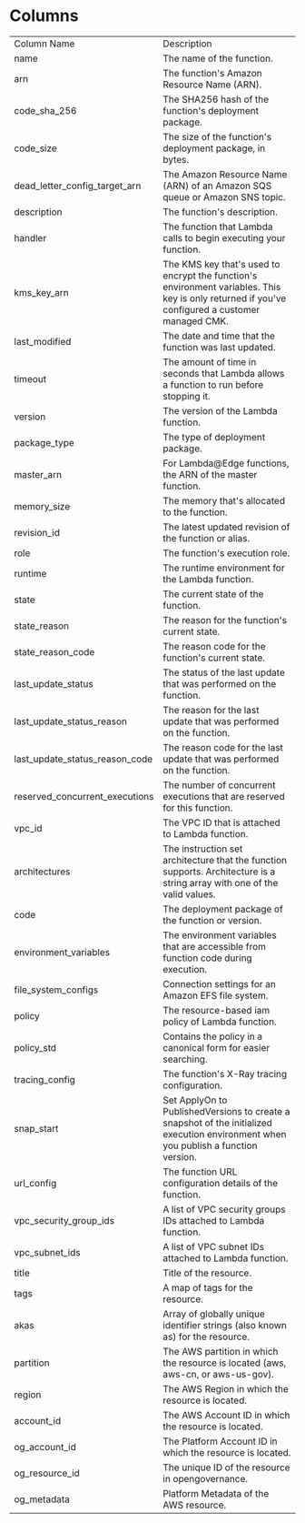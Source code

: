# Columns  

<table>
	<tr><td>Column Name</td><td>Description</td></tr>
	<tr><td>name</td><td>The name of the function.</td></tr>
	<tr><td>arn</td><td>The function&#39;s Amazon Resource Name (ARN).</td></tr>
	<tr><td>code_sha_256</td><td>The SHA256 hash of the function&#39;s deployment package.</td></tr>
	<tr><td>code_size</td><td>The size of the function&#39;s deployment package, in bytes.</td></tr>
	<tr><td>dead_letter_config_target_arn</td><td>The Amazon Resource Name (ARN) of an Amazon SQS queue or Amazon SNS topic.</td></tr>
	<tr><td>description</td><td>The function&#39;s description.</td></tr>
	<tr><td>handler</td><td>The function that Lambda calls to begin executing your function.</td></tr>
	<tr><td>kms_key_arn</td><td>The KMS key that&#39;s used to encrypt the function&#39;s environment variables. This key is only returned if you&#39;ve configured a customer managed CMK.</td></tr>
	<tr><td>last_modified</td><td>The date and time that the function was last updated.</td></tr>
	<tr><td>timeout</td><td>The amount of time in seconds that Lambda allows a function to run before stopping it.</td></tr>
	<tr><td>version</td><td>The version of the Lambda function.</td></tr>
	<tr><td>package_type</td><td>The type of deployment package.</td></tr>
	<tr><td>master_arn</td><td>For Lambda@Edge functions, the ARN of the master function.</td></tr>
	<tr><td>memory_size</td><td>The memory that&#39;s allocated to the function.</td></tr>
	<tr><td>revision_id</td><td>The latest updated revision of the function or alias.</td></tr>
	<tr><td>role</td><td>The function&#39;s execution role.</td></tr>
	<tr><td>runtime</td><td>The runtime environment for the Lambda function.</td></tr>
	<tr><td>state</td><td>The current state of the function.</td></tr>
	<tr><td>state_reason</td><td>The reason for the function&#39;s current state.</td></tr>
	<tr><td>state_reason_code</td><td>The reason code for the function&#39;s current state.</td></tr>
	<tr><td>last_update_status</td><td>The status of the last update that was performed on the function.</td></tr>
	<tr><td>last_update_status_reason</td><td>The reason for the last update that was performed on the function.</td></tr>
	<tr><td>last_update_status_reason_code</td><td>The reason code for the last update that was performed on the function.</td></tr>
	<tr><td>reserved_concurrent_executions</td><td>The number of concurrent executions that are reserved for this function.</td></tr>
	<tr><td>vpc_id</td><td>The VPC ID that is attached to Lambda function.</td></tr>
	<tr><td>architectures</td><td>The instruction set architecture that the function supports. Architecture is a string array with one of the valid values.</td></tr>
	<tr><td>code</td><td>The deployment package of the function or version.</td></tr>
	<tr><td>environment_variables</td><td>The environment variables that are accessible from function code during execution.</td></tr>
	<tr><td>file_system_configs</td><td>Connection settings for an Amazon EFS file system.</td></tr>
	<tr><td>policy</td><td>The resource-based iam policy of Lambda function.</td></tr>
	<tr><td>policy_std</td><td>Contains the policy in a canonical form for easier searching.</td></tr>
	<tr><td>tracing_config</td><td>The function&#39;s X-Ray tracing configuration.</td></tr>
	<tr><td>snap_start</td><td>Set ApplyOn to PublishedVersions to create a snapshot of the initialized execution environment when you publish a function version.</td></tr>
	<tr><td>url_config</td><td>The function URL configuration details of the function.</td></tr>
	<tr><td>vpc_security_group_ids</td><td>A list of VPC security groups IDs attached to Lambda function.</td></tr>
	<tr><td>vpc_subnet_ids</td><td>A list of VPC subnet IDs attached to Lambda function.</td></tr>
	<tr><td>title</td><td>Title of the resource.</td></tr>
	<tr><td>tags</td><td>A map of tags for the resource.</td></tr>
	<tr><td>akas</td><td>Array of globally unique identifier strings (also known as) for the resource.</td></tr>
	<tr><td>partition</td><td>The AWS partition in which the resource is located (aws, aws-cn, or aws-us-gov).</td></tr>
	<tr><td>region</td><td>The AWS Region in which the resource is located.</td></tr>
	<tr><td>account_id</td><td>The AWS Account ID in which the resource is located.</td></tr>
	<tr><td>og_account_id</td><td>The Platform Account ID in which the resource is located.</td></tr>
	<tr><td>og_resource_id</td><td>The unique ID of the resource in opengovernance.</td></tr>
	<tr><td>og_metadata</td><td>Platform Metadata of the AWS resource.</td></tr>
</table>